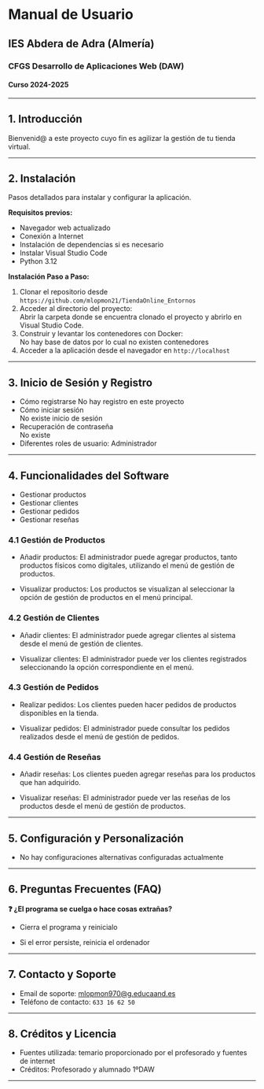 # Manual de Usuario
## IES Abdera de Adra (Almería)
### CFGS Desarrollo de Aplicaciones Web (DAW)
#### Curso 2024-2025

---

## 1. Introducción
Bienvenid@ a este proyecto cuyo fin es agilizar la gestión de tu tienda virtual.

---

## 2. Instalación
Pasos detallados para instalar y configurar la aplicación.

**Requisitos previos:**
- Navegador web actualizado  
- Conexión a Internet  
- Instalación de dependencias si es necesario  
- Instalar Visual Studio Code
- Python 3.12  

**Instalación Paso a Paso:**
1. Clonar el repositorio desde `https://github.com/mlopmon21/TiendaOnline_Entornos`  
2. Acceder al directorio del proyecto:  
Abrir la carpeta donde se encuentra clonado el proyecto y abrirlo en Visual Studio Code.
3. Construir y levantar los contenedores con Docker:  
No hay base de datos por lo cual no existen contenedores
4. Acceder a la aplicación desde el navegador en `http://localhost`

---

## 3. Inicio de Sesión y Registro
- Cómo registrarse 
No hay registro en este proyecto
- Cómo iniciar sesión  
No existe inicio de sesión
- Recuperación de contraseña  
No existe
- Diferentes roles de usuario: Administrador

---

## 4. Funcionalidades del Software
- Gestionar productos
- Gestionar clientes
- Gestionar pedidos
- Gestionar reseñas

### 4.1 Gestión de Productos
- Añadir productos: El administrador puede agregar productos, tanto productos físicos como digitales, utilizando el menú de gestión de productos.

- Visualizar productos: Los productos se visualizan al seleccionar la opción de gestión de productos en el menú principal.

### 4.2 Gestión de Clientes
- Añadir clientes: El administrador puede agregar clientes al sistema desde el menú de gestión de clientes.

- Visualizar clientes: El administrador puede ver los clientes registrados seleccionando la opción correspondiente en el menú.


### 4.3 Gestión de Pedidos
- Realizar pedidos: Los clientes pueden hacer pedidos de productos disponibles en la tienda.

- Visualizar pedidos: El administrador puede consultar los pedidos realizados desde el menú de gestión de pedidos.

### 4.4 Gestión de Reseñas
- Añadir reseñas: Los clientes pueden agregar reseñas para los productos que han adquirido.

- Visualizar reseñas: El administrador puede ver las reseñas de los productos desde el menú de gestión de productos.


---

## 5. Configuración y Personalización
- No hay configuraciones alternativas configuradas actualmente

---

## 6. Preguntas Frecuentes (FAQ)
**❓ ¿El programa se cuelga o hace cosas extrañas?**  
- Cierra el programa y reinicialo

- Si el error persiste, reinicia el ordenador


---

## 7. Contacto y Soporte
- Email de soporte: mlopmon970@g.educaand.es 
- Teléfono de contacto: `633 16 62 50`  

---

## 8. Créditos y Licencia
- Fuentes utilizada: temario proporcionado por el profesorado y fuentes de internet
- Créditos: Profesorado y alumnado 1ºDAW

---